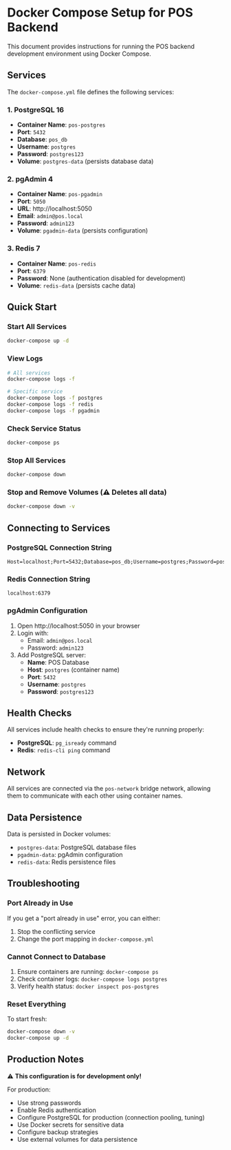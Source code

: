 # Docker Compose Setup for POS Backend

This document provides instructions for running the POS backend development environment using Docker Compose.

## Services

The `docker-compose.yml` file defines the following services:

### 1. PostgreSQL 16
- **Container Name**: `pos-postgres`
- **Port**: `5432`
- **Database**: `pos_db`
- **Username**: `postgres`
- **Password**: `postgres123`
- **Volume**: `postgres-data` (persists database data)

### 2. pgAdmin 4
- **Container Name**: `pos-pgadmin`
- **Port**: `5050`
- **URL**: http://localhost:5050
- **Email**: `admin@pos.local`
- **Password**: `admin123`
- **Volume**: `pgadmin-data` (persists configuration)

### 3. Redis 7
- **Container Name**: `pos-redis`
- **Port**: `6379`
- **Password**: None (authentication disabled for development)
- **Volume**: `redis-data` (persists cache data)

## Quick Start

### Start All Services
```bash
docker-compose up -d
```

### View Logs
```bash
# All services
docker-compose logs -f

# Specific service
docker-compose logs -f postgres
docker-compose logs -f redis
docker-compose logs -f pgadmin
```

### Check Service Status
```bash
docker-compose ps
```

### Stop All Services
```bash
docker-compose down
```

### Stop and Remove Volumes (⚠️ Deletes all data)
```bash
docker-compose down -v
```

## Connecting to Services

### PostgreSQL Connection String
```
Host=localhost;Port=5432;Database=pos_db;Username=postgres;Password=postgres123
```

### Redis Connection String
```
localhost:6379
```

### pgAdmin Configuration
1. Open http://localhost:5050 in your browser
2. Login with:
   - Email: `admin@pos.local`
   - Password: `admin123`
3. Add PostgreSQL server:
   - **Name**: POS Database
   - **Host**: `postgres` (container name)
   - **Port**: `5432`
   - **Username**: `postgres`
   - **Password**: `postgres123`

## Health Checks

All services include health checks to ensure they're running properly:

- **PostgreSQL**: `pg_isready` command
- **Redis**: `redis-cli ping` command

## Network

All services are connected via the `pos-network` bridge network, allowing them to communicate with each other using container names.

## Data Persistence

Data is persisted in Docker volumes:
- `postgres-data`: PostgreSQL database files
- `pgadmin-data`: pgAdmin configuration
- `redis-data`: Redis persistence files

## Troubleshooting

### Port Already in Use
If you get a "port already in use" error, you can either:
1. Stop the conflicting service
2. Change the port mapping in `docker-compose.yml`

### Cannot Connect to Database
1. Ensure containers are running: `docker-compose ps`
2. Check container logs: `docker-compose logs postgres`
3. Verify health status: `docker inspect pos-postgres`

### Reset Everything
To start fresh:
```bash
docker-compose down -v
docker-compose up -d
```

## Production Notes

⚠️ **This configuration is for development only!**

For production:
- Use strong passwords
- Enable Redis authentication
- Configure PostgreSQL for production (connection pooling, tuning)
- Use Docker secrets for sensitive data
- Configure backup strategies
- Use external volumes for data persistence
